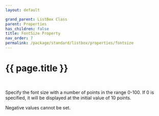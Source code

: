 ```yaml
---
layout: default

grand_parent: ListBox Class
parent: Properties
has_children: false
title: FontSize Property
nav_order: 7
permalink: /package/standard/listbox/properties/fontsize
---
```

# {{ page.title }}
<br>

Specify the font size with a number of points in the range 0-100. If 0 is specified, it will be displayed at the initial value of 10 points.

Negative values cannot be set.